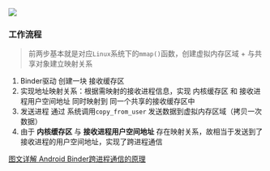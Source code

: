![](https://tva1.sinaimg.cn/large/007S8ZIlly1ge1gyitogmj313i0fidgv.jpg)

### 工作流程

> 前两步基本就是对应`Linux`系统下的`mmap()`函数，创建虚拟内存区域 + 与共享对象建立映射关系

1. Binder驱动 创建一块 接收缓存区
2. 实现地址映射关系：根据需映射的接收进程信息，实现 内核缓存区 和 接收进程用户空间地址 同时映射到 同一个共享的接收缓存区中
3. 发送进程 通过 系统调用`copy_from_user` 发送数据到虚拟内存区域（拷贝一次数据）
4. 由于 **内核缓存区** 与 **接收进程用户空间地址** 存在映射关系，故相当于发送到了接收进程的用户空间地址，实现了跨进程通信



[图文详解 Android Binder跨进程通信的原理](https://www.jianshu.com/p/4ee3fd07da14)



